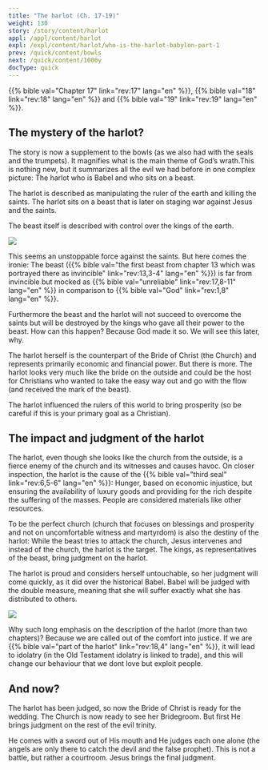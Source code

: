 ```yaml
---
title: "The harlot (Ch. 17-19)"
weight: 130
story: /story/content/harlot
appl: /appl/content/harlot
expl: /expl/content/harlot/who-is-the-harlot-babylon-part-1
prev: /quick/content/bowls
next: /quick/content/1000y
docType: quick
---
```


{{% bible val="Chapter 17" link="rev:17" lang="en" %}}, {{% bible val="18" link="rev:18" lang="en" %}} and {{% bible val="19" link="rev:19" lang="en" %}}.

## The mystery of the harlot?

The story is now a supplement to the bowls (as we also had with the seals and the trumpets). It magnifies what is the main theme of God’s wrath.This is nothing new, but it summarizes all the evil we had before in one complex picture: The harlot who is Babel and who sits on a beast.

The harlot is described as manipulating the ruler of the earth and killing the saints. The harlot sits on a beast that is later on staging war against Jesus and the saints.

The beast itself is described with control over the kings of the earth.

![](/images/Hure+Tier_en.jpg)

This seems an unstoppable force against the saints. But here comes the ironie: The beast ({{% bible val="the first beast from chapter 13 which was portrayed there as invincible" link="rev:13,3-4" lang="en" %}}) is far from invincible but mocked as {{% bible val="unreliable" link="rev:17,8-11" lang="en" %}} in comparison to {{% bible val="God" link="rev:1,8" lang="en" %}}.

Furthermore the beast and the harlot will not succeed to overcome the saints but will be destroyed by the kings who gave all their power to the beast. How can this happen? Because God made it so. We will see this later, why.

The harlot herself is the counterpart of the Bride of Christ (the Church) and represents primarily economic and financial power. But there is more. The harlot looks very much like the bride on the outside and could be the host for Christians who wanted to take the easy way out and go with the flow (and received the mark of the beast).

The harlot influenced the rulers of this world to bring prosperity (so be careful if this is your primary goal as a Christian).

## The impact and judgment of the harlot

The harlot, even though she looks like the church from the outside, is a fierce enemy of the church and its witnesses and causes havoc. On closer inspection, the harlot is the cause of the {{% bible val="third seal" link="rev:6,5-6" lang="en" %}}: Hunger, based on economic injustice, but ensuring the availability of luxury goods and providing for the rich despite the suffering of the masses. People are considered materials like other resources.

To be the perfect church (church that focuses on blessings and prosperity and not on uncomfortable witness and martyrdom) is also the destiny of the harlot: While the beast tries to attack the church, Jesus intervenes and instead of the church, the harlot is the target. The kings, as representatives of the beast, bring judgment on the harlot.

The harlot is proud and considers herself untouchable, so her judgment will come quickly, as it did over the historical Babel. Babel will be judged with the double measure, meaning that she will suffer exactly what she has distributed to others.

![](/images/Hure_en.jpg)

Why such long emphasis on the description of the harlot (more than two chapters)? Because we are called out of the comfort into justice. If we are {{% bible val="part of the harlot" link="rev:18,4" lang="en" %}}, it will lead to idolatry (in the Old Testament idolatry is linked to trade), and this will change our behaviour that we dont love but exploit people.

## And now?

The harlot has been judged, so now the Bride of Christ is ready for the wedding. The Church is now ready to see her Bridegroom. But first He brings judgment on the rest of the evil trinity.

He comes with a sword out of His mouth and He judges each one alone (the angels are only there to catch the devil and the false prophet). This is not a battle, but rather a courtroom. Jesus brings the final judgment.
